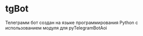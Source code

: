 # tgBot

Телеграмм бот создан на языке программирования Python с использованием модуля для pyTelegramBotAoi
